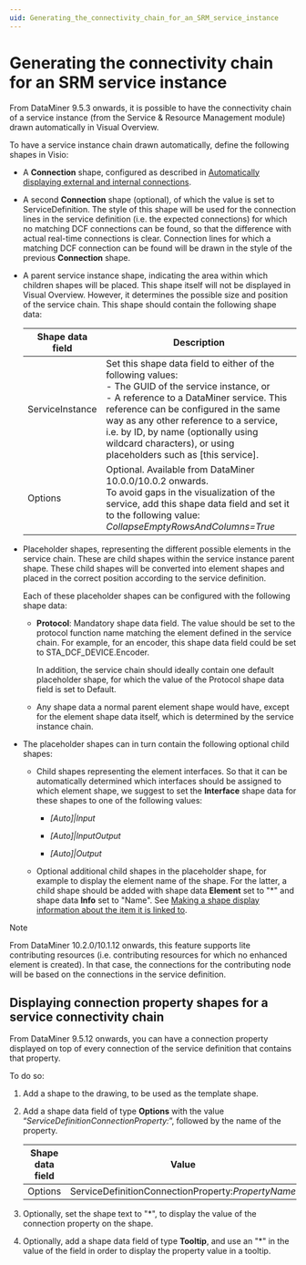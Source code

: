 ```yaml
---
uid: Generating_the_connectivity_chain_for_an_SRM_service_instance
---
```


# Generating the connectivity chain for an SRM service instance

From DataMiner 9.5.3 onwards, it is possible to have the connectivity chain of a service instance (from the Service & Resource Management module) drawn automatically in Visual Overview.

To have a service instance chain drawn automatically, define the following shapes in Visio:

- A **Connection** shape, configured as described in [Automatically displaying external and internal connections](xref:Automatically_displaying_external_and_internal_connections).

- A second **Connection** shape (optional), of which the value is set to ServiceDefinition. The style of this shape will be used for the connection lines in the service definition (i.e. the expected connections) for which no matching DCF connections can be found, so that the difference with actual real-time connections is clear. Connection lines for which a matching DCF connection can be found will be drawn in the style of the previous **Connection** shape.

- A parent service instance shape, indicating the area within which children shapes will be placed. This shape itself will not be displayed in Visual Overview. However, it determines the possible size and position of the service chain. This shape should contain the following shape data:

    | Shape data field | Description                                                                                                                                                                                                                                                                                                                                                                                                                                                                         |
    |--------------------|-------------------------------------------------------------------------------------------------------------------------------------------------------------------------------------------------------------------------------------------------------------------------------------------------------------------------------------------------------------------------------------------------------------------------------------------------------------------------------------|
    | ServiceInstance    | Set this shape data field to either of the following values:<br> -  The GUID of the service instance, or<br> -  A reference to a DataMiner service. This reference can be configured in the same way as any other reference to a service, i.e. by ID, by name (optionally using wildcard characters), or using placeholders such as \[this service\]. |
    | Options            | Optional. Available from DataMiner 10.0.0/10.0.2 onwards.<br> To avoid gaps in the visualization of the service, add this shape data field and set it to the following value: *CollapseEmptyRowsAndColumns=True*                                                                                                                                                                                                                                         |

- Placeholder shapes, representing the different possible elements in the service chain. These are child shapes within the service instance parent shape. These child shapes will be converted into element shapes and placed in the correct position according to the service definition.

    Each of these placeholder shapes can be configured with the following shape data:

    - **Protocol**: Mandatory shape data field. The value should be set to the protocol function name matching the element defined in the service chain. For example, for an encoder, this shape data field could be set to STA_DCF_DEVICE.Encoder.

        In addition, the service chain should ideally contain one default placeholder shape, for which the value of the Protocol shape data field is set to Default.

    - Any shape data a normal parent element shape would have, except for the element shape data itself, which is determined by the service instance chain.

- The placeholder shapes can in turn contain the following optional child shapes:

    - Child shapes representing the element interfaces. So that it can be automatically determined which interfaces should be assigned to which element shape, we suggest to set the **Interface** shape data for these shapes to one of the following values:

        - *\[Auto\]\|Input*

        - *\[Auto\]\|InputOutput*

        - *\[Auto\]\|Output*

    - Optional additional child shapes in the placeholder shape, for example to display the element name of the shape. For the latter, a child shape should be added with shape data **Element** set to "\*" and shape data **Info** set to "Name". See [Making a shape display information about the item it is linked to](xref:Making_a_shape_display_information_about_the_item_it_is_linked_to).

> [!NOTE]
> From DataMiner 10.2.0/10.1.12 onwards, this feature supports lite contributing resources (i.e. contributing resources for which no enhanced element is created). In that case, the connections for the contributing node will be based on the connections in the service definition.

## Displaying connection property shapes for a service connectivity chain

From DataMiner 9.5.12 onwards, you can have a connection property displayed on top of every connection of the service definition that contains that property.

To do so:

1. Add a shape to the drawing, to be used as the template shape.

2. Add a shape data field of type **Options** with the value “*ServiceDefinitionConnectionProperty:*”, followed by the name of the property.

    | Shape data field | Value                                                                             |
    |--------------------|-----------------------------------------------------------------------------------|
    | Options            | ServiceDefinitionConnectionProperty:*PropertyName* |

3. Optionally, set the shape text to "\*", to display the value of the connection property on the shape.

4. Optionally, add a shape data field of type **Tooltip**, and use an "\*" in the value of the field in order to display the property value in a tooltip.
